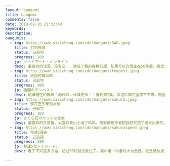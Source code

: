 ```yaml
---
layout: bangumi
title: bangumi
comments: false
date: 2019-02-10 21:32:48
keywords:
description:
bangumis:
  - img: https://www.sisicheng.com/cdn/bangumi/SAO.jpeg
    title: 刀剑神域
    status: 已追完
    progress: 100
    jp: ソードアート・オンライン
    desc: 最喜欢的动漫，没有之一，满足了我的各种幻想，如果可以真想生在50年后，完全潜行技术已经发展出来的时候。当时也是想着要做对应的研究，觉着研究脑电软件硬件都要学，所以选的自动化系，上大学进实验室和教授聊才发现，近期是不用想了哎，明明上本科前就听说有实验室采集脑电能控制车前进转弯a什么的，和本科班主任聊的时候他还正巧去体验过这个，说8太行，哎（   然后就想着第二愿望，为了在虚拟世界活得更有意思，NPC肯定是不行的，要有像结衣这样的才算是世界，所以就开始进行NLP方向的科研，因为我觉得思维的载体就是语言嘛，想研究强人工智能肯定是NLP方向最先突破的，而且NLP现阶段就有一些有意思的产出，不像脑电的演技那么让人觉着出来没饭吃。不过最后也没读博继续NLP研究，暑研几个月给人做自闭了，自己的性格还是不适合科研，多个硕士上班吧，有闲的时间干点喜欢的事儿，早点赚钱也能多旅旅游23333
  - img: https://www.sisicheng.com/cdn/bangumi/tempest.jpeg
    title: 绝园的暴风雨
    status: 已追完
    progress: 100
    jp: 絶園のテンペスト
    desc: 动漫理性的巅峰！动作帅，计谋更帅！！看到第7集，保证后面完全停不下来。而且人物的性格塑造也很好，想成为吉野那样的人。里面用了莎士比亚的各种台词，高中第一次看完后，就爱屋及乌，去把莎士比亚的剧刷了好多本，有看中文的，也有看英文改写版的，高中嘛，和学英语沾点边也好意思一本接一本看。等到大学就直接泡图书馆把莎士比亚各种剧几乎看全了2333
  - img: https://www.sisicheng.com/cdn/bangumi/sakura.jpeg
    title: 樱花庄的宠物女孩
    status: 已追完
    progress: 100
    jp: さくら荘のペットな彼女
    desc: 最喜欢的日常番，太喜欢青山七海了呜呜，简直像是作者把我研究透了设计出来的人物一样，awsl。第一次看也是在高中（疯狂补番的时光2333 每周放假一晚上，先去鼓楼的小吃街买点新疆羊肉串吃，然后沿着汉江的河堤汽车回家，打游戏到12点，开始装睡，等爸妈睡了再偷偷爬起来看。高中很忙，但是每周这样一个无敌快乐的晚上，就还能坚持下去）当时对里面普通人和天才这部分的情感没什么感触，后来再看，也逐渐明白高中同学分享的一些看法了，人总是在成长，想法总是在改变的呀
  - img: https://www.sisicheng.com/cdn/bangumi/sakuraspeed.jpeg
    title: 秒速5厘米
    status: 已追完
    progress: 100
    jp: 秒速5センチメートル
    desc: 看了不知道多少遍，超过30后就没数过了。高中第一次看时大为震撼，就是感触点太多，余韵无穷的感觉，当时不知道电影时长多少，第一次看完以为是三四个小时长的大电影，结果其实只有一个小时，当时就真的太震撼了，居然只有一个小时，不敢相信。后来的一个月想好好回味下，每周放假都洗好澡，11点开始，关上所有门窗和灯，在沙发上窝着，用大电视看一遍秒速五厘米，这后来也成为了我一种仪式感的行为，每次心情不太好的时候我都会这样做，再看一遍。前面十几次每次看都能发现些新的东西，电影的细节是真的多，而且后来也看熟了嘛，对背景里各种细节的留心也是一种体验。再后来买了秒五的小说看，除了原作者还有另一个人也写了相反视角下的秒五，都看了又发现一些以前没有想到的东西。感觉精神的某些方面和男主很像，所以看的时候也会联想很多，思考很多，从高中一直看到研究生，不知道以后还会看多久
        
---
```


